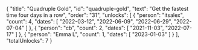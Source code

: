 {
  "title": "Quadruple Gold",
  "id": "quadruple-gold",
  "text": "Get the fastest time four days in a row",
  "order": "31",
  "unlocks": [
    {
      "person": "itsalex",
      "count": 4,
      "dates": [
        "2022-03-12",
        "2022-06-09",
        "2022-06-29",
        "2022-07-04"
      ]
    },
    {
      "person": "cb",
      "count": 2,
      "dates": [
        "2021-11-03",
        "2022-07-17"
      ]
    },
    {
      "person": "Emma L",
      "count": 1,
      "dates": [
        "2023-01-03"
      ]
    }
  ],
  "totalUnlocks": 7
}